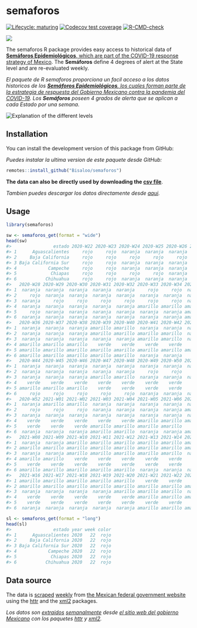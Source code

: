 
<!-- README.md is generated from README.Rmd. Please edit that file -->

# semaforos

<!-- badges: start -->

[![Lifecycle:
maturing](https://img.shields.io/badge/lifecycle-maturing-blue.svg)](https://www.tidyverse.org/lifecycle/#maturing)
[![Codecov test
coverage](https://codecov.io/gh/Bisaloo/semaforos/branch/main/graph/badge.svg)](https://codecov.io/gh/Bisaloo/semaforos?branch=main)
[![R-CMD-check](https://github.com/Bisaloo/semaforos/actions/workflows/R-CMD-check.yaml/badge.svg)](https://github.com/Bisaloo/semaforos/actions/workflows/R-CMD-check.yaml)

<!-- badges: end -->

![](https://bisaloo.github.io/semaforos/articles/semaforos_files/figure-html/maps-ggplot-1.png)

The semaforos R package provides easy access to historical data of
[**Semáforos Epidemiológicos**, which are part of the COVID-19 response
strategy of Mexico](https://coronavirus.gob.mx/semaforo/). The
**Semáforos** define 4 degrees of alert at the State level and are
re-evaluated weekly.

*El paquete de R semaforos proporciona un facil acceso a los datos
historicos de los [**Semáforos Epidemiológicos**, los cuales forman
parte de la estrategia de respuesta del Gobierno Mexicano contra la
pandemia del COVID-19](https://coronavirus.gob.mx/semaforo/). Los
**Semáforos** poseen 4 grados de alerta que se aplican a cada Estado por
una semana.*

![Explanation of the different
levels](man/figures/semaforos_explanation.png)

## Installation

You can install the development version of this package from GitHub:

*Puedes instalar la ultima version de este paquete desde GitHub:*

``` r
remotes::install_github("Bisaloo/semaforos")
```

**The data can also be directly used by downloading the [csv
file](https://github.com/Bisaloo/semaforos/blob/main/inst/extdata/semaforos.csv)**.

*Tambien puedes descargar los datos directamente desde
[aqui](https://github.com/Bisaloo/semaforos/blob/main/inst/extdata/semaforos.csv).*

## Usage

``` r
library(semaforos)
```

``` r
sw <- semaforos_get(format = "wide")
head(sw)
#>                estado 2020-W22 2020-W23 2020-W24 2020-W25 2020-W26 2020-W27
#> 1      Aguascalientes     rojo     rojo  naranja  naranja  naranja  naranja
#> 2     Baja California     rojo     rojo     rojo     rojo     rojo     rojo
#> 3 Baja California Sur     rojo     rojo  naranja  naranja  naranja  naranja
#> 4            Campeche     rojo     rojo  naranja  naranja  naranja  naranja
#> 5             Chiapas     rojo     rojo     rojo     rojo  naranja     rojo
#> 6           Chihuahua     rojo     rojo  naranja  naranja  naranja  naranja
#>   2020-W28 2020-W29 2020-W30 2020-W31 2020-W32 2020-W33 2020-W34 2020-W35
#> 1  naranja  naranja  naranja  naranja  naranja     rojo     rojo  naranja
#> 2     rojo  naranja  naranja  naranja  naranja  naranja  naranja  naranja
#> 3  naranja     rojo     rojo     rojo     rojo     rojo     rojo  naranja
#> 4  naranja  naranja  naranja  naranja  naranja amarillo amarillo amarillo
#> 5     rojo  naranja  naranja  naranja  naranja  naranja  naranja amarillo
#> 6  naranja  naranja  naranja  naranja  naranja  naranja  naranja amarillo
#>   2020-W36 2020-W37 2020-W38 2020-W39 2020-W40 2020-W41 2020-W42 2020-W43
#> 1  naranja  naranja  naranja amarillo amarillo  naranja  naranja  naranja
#> 2  naranja  naranja  naranja amarillo amarillo amarillo amarillo  naranja
#> 3  naranja  naranja  naranja  naranja  naranja amarillo amarillo  naranja
#> 4 amarillo amarillo amarillo    verde    verde    verde    verde    verde
#> 5 amarillo amarillo amarillo amarillo amarillo amarillo amarillo amarillo
#> 6 amarillo amarillo amarillo amarillo amarillo  naranja  naranja     rojo
#>   2020-W44 2020-W45 2020-W46 2020-W47 2020-W48 2020-W49 2020-W50 2020-W51
#> 1  naranja  naranja  naranja  naranja  naranja  naranja  naranja  naranja
#> 2  naranja  naranja  naranja  naranja  naranja     rojo     rojo     rojo
#> 3  naranja  naranja  naranja amarillo amarillo  naranja  naranja  naranja
#> 4    verde    verde    verde    verde    verde    verde    verde    verde
#> 5 amarillo amarillo amarillo    verde    verde    verde    verde    verde
#> 6     rojo     rojo     rojo     rojo     rojo  naranja  naranja  naranja
#>   2020-W52 2021-W01 2021-W02 2021-W03 2021-W04 2021-W05 2021-W06 2021-W07
#> 1  naranja amarillo amarillo  naranja  naranja  naranja  naranja  naranja
#> 2     rojo     rojo     rojo  naranja  naranja  naranja  naranja amarillo
#> 3  naranja  naranja  naranja  naranja  naranja  naranja  naranja  naranja
#> 4    verde    verde    verde    verde    verde amarillo amarillo amarillo
#> 5    verde    verde    verde amarillo amarillo amarillo amarillo    verde
#> 6  naranja  naranja  naranja amarillo amarillo  naranja  naranja amarillo
#>   2021-W08 2021-W09 2021-W10 2021-W11 2021-W12 2021-W13 2021-W14 2021-W15
#> 1  naranja  naranja amarillo amarillo amarillo amarillo amarillo amarillo
#> 2 amarillo amarillo amarillo amarillo amarillo amarillo amarillo amarillo
#> 3  naranja  naranja amarillo amarillo amarillo amarillo amarillo  naranja
#> 4 amarillo amarillo    verde    verde    verde    verde    verde    verde
#> 5    verde    verde    verde    verde    verde    verde    verde    verde
#> 6 amarillo amarillo amarillo amarillo amarillo  naranja  naranja  naranja
#>   2021-W16 2021-W17 2021-W18 2021-W19 2021-W20 2021-W21 2021-W22 2021-W23
#> 1 amarillo amarillo amarillo amarillo amarillo    verde    verde    verde
#> 2 amarillo amarillo amarillo amarillo amarillo amarillo amarillo amarillo
#> 3  naranja  naranja  naranja  naranja amarillo amarillo amarillo  naranja
#> 4    verde    verde    verde    verde    verde amarillo amarillo amarillo
#> 5    verde    verde    verde    verde    verde    verde    verde    verde
#> 6  naranja  naranja  naranja  naranja  naranja amarillo amarillo amarillo
```

``` r
sl <- semaforos_get(format = "long")
head(sl)
#>                estado year week color
#> 1      Aguascalientes 2020   22  rojo
#> 2     Baja California 2020   22  rojo
#> 3 Baja California Sur 2020   22  rojo
#> 4            Campeche 2020   22  rojo
#> 5             Chiapas 2020   22  rojo
#> 6           Chihuahua 2020   22  rojo
```

## Data source

The data is
[scraped](https://raw.githubusercontent.com/Bisaloo/semaforos/main/data-raw/semaforos.R)
[weekly](https://raw.githubusercontent.com/Bisaloo/semaforos/main/.github/workflows/cron.yml)
from [the Mexican federal government
website](https://datos.covid-19.conacyt.mx/#SemaFE) using the
[httr](https://httr.r-lib.org/) and the [xml2](https://xml2.r-lib.org/)
packages.

*Los datos son
[extraidos](https://raw.githubusercontent.com/Bisaloo/semaforos/main/data-raw/semaforos.R) [semanalmente](https://raw.githubusercontent.com/Bisaloo/semaforos/main/.github/workflows/cron.yml)
desde [el sitio web del gobierno
Mexicano](https://datos.covid-19.conacyt.mx/#SemaFE) con los paquetes
[httr](https://httr.r-lib.org/) y [xml2](https://xml2.r-lib.org/).*
